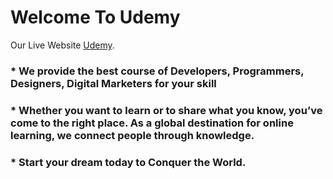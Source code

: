 # Welcome To Udemy

Our Live Website [Udemy](https://assignment-9-educational-services-website.netlify.app/).

### * We provide the best course of Developers, Programmers, Designers, Digital Marketers for your skill

### * Whether you want to learn or to share what you know, you’ve come to the right place. As a global destination for online learning, we connect people through knowledge.

### * Start your dream today to Conquer the World.

